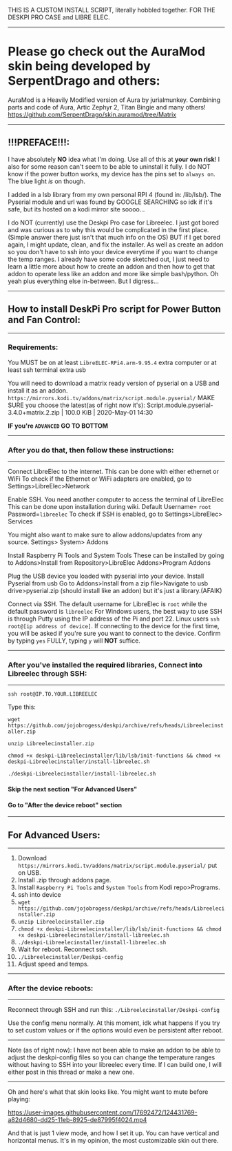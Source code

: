 THIS IS A CUSTOM INSTALL SCRIPT, literally hobbled together.
FOR THE DESKPI PRO CASE and LIBRE ELEC.

**********************************************************************************************************************************************************************

# Please go check out the AuraMod skin being developed by SerpentDrago and others:
AuraMod is a Heavily Modified version of Aura by jurialmunkey. Combining parts and code of Aura, Artic Zephyr 2, Titan Bingie and many others!
https://github.com/SerpentDrago/skin.auramod/tree/Matrix

**********************************************************************************************************************************************************************

## !!!PREFACE!!!:
I have absolutely **NO** idea what I'm doing. 
Use all of this at **your own risk**!
I also for some reason can't seem to be able to uninstall it fully.
I do NOT know if the power button works, my device has the pins set to `always on`. The blue light _is_ on though.


I added in a lsb library from my own personal RPI 4 (found in: /lib/lsb/).
The Pyserial module and url was found by GOOGLE SEARCHING so idk if it's safe, but its hosted on a kodi mirror site soooo...

I do NOT (currently) use the Deskpi Pro case for Libreelec. 
I just got bored and was curious as to why this would be complicated in the first place.
(Simple answer there just isn't that much info on the OS) 
BUT if I get bored again, I might update, clean, and fix the installer. 
As well as create an addon so you don't have to ssh into your device everytime if you want to change the temp ranges. 
I already have some code sketched out, I just need to learn a little more about how to create an addon and then how to get that addon to operate less like an addon and more like simple bash/python. Oh yeah plus everything else in-between.
But I digress...

************************************************************************************************************************************

## How to install DeskPi Pro script for Power Button and Fan Control:

************************************************************************************************************************************
### Requirements:

You MUST be on at least `LibreELEC-RPi4.arm-9.95.4`
extra computer or at least ssh terminal
extra usb

You will need to download a matrix ready version of pyserial on a USB and install it as an addon. 
`https://mirrors.kodi.tv/addons/matrix/script.module.pyserial/` 
MAKE SURE you choose the latest(as of right now it's):
Script.module.pyserial-3.4.0+matrix.2.zip | 100.0 KiB | 2020-May-01 14:30

**IF you're `ADVANCED` GO TO BOTTOM**

************************************************************************************************************************************

### After you do that, then follow these instructions:

************************************************************************************************************************************

Connect LibreElec to the internet.
        This can be done with either ethernet or WiFi
        To check if the Ethernet or WiFi adapters are enabled, go to Settings>LibreElec>Network 

Enable SSH. You need another computer to access the terminal of LibreElec
        This can be done upon installation during wiki. Default Username= `root` Password=`libreelec`
        To check if SSH is enabled, go to
        Settings>LibreElec> Services 

You might also want to make sure to allow addons/updates from any source. 
        Settings> System> Addons

Install Raspberry Pi Tools and System Tools
        These can be installed by going to Addons>Install from Repository>LibreElec Addons>Program Addons 

Plug the USB device you loaded with pyserial into your device.
Install Pyserial from usb
         Go to Addons>Install from a zip file>Navigate to usb drive>pyserial.zip (should install like an addon) but it's just a library.(AFAIK)

Connect via SSH. The default username for LibreElec is `root` while the default password is `libreelec`
        For Windows users, the best way to use SSH is through Putty using the IP address of the Pi and port 22.
        Linux users `ssh root@[ip address of device]`.
            If connecting to the device for the first time, you will be asked if you're sure you want to connect to the device. 
Confirm by typing `yes` FULLY, typing `y` will **NOT** suffice. 

************************************************************************************************************************************ 
   
### After you've installed the required libraries, Connect into Libreelec through SSH:

************************************************************************************************************************************
`ssh root@IP.TO.YOUR.LIBREELEC`

Type this:

`wget https://github.com/jojobrogess/deskpi/archive/refs/heads/Libreelecinstaller.zip`

`unzip Libreelecinstaller.zip`

`chmod +x deskpi-Libreelecinstaller/lib/lsb/init-functions && chmod +x deskpi-Libreelecinstaller/install-libreelec.sh`

`./deskpi-Libreelecinstaller/install-libreelec.sh`

#### Skip the next section "For Advanced Users" 
#### Go to "After the device reboot" section

************************************************************************************************************************************

## For Advanced Users:

************************************************************************************************************************************

1. Download `https://mirrors.kodi.tv/addons/matrix/script.module.pyserial/` put on USB.
2. Install .zip through addons page.
3. Install `Raspberry Pi Tools` and `System Tools` from Kodi repo>Programs.
4. ssh into device
5. `wget https://github.com/jojobrogess/deskpi/archive/refs/heads/Libreelecinstaller.zip`
6. `unzip Libreelecinstaller.zip`
7. `chmod +x deskpi-Libreelecinstaller/lib/lsb/init-functions && chmod +x deskpi-Libreelecinstaller/install-libreelec.sh`
8. `./deskpi-Libreelecinstaller/install-libreelec.sh`
9. Wait for reboot. Reconnect ssh.
10. `./Libreelecinstaller/Deskpi-config`
11. Adjust speed and temps.


************************************************************************************************************************************ 
   
### After the device reboots:

************************************************************************************************************************************

Reconnect through SSH and run this:
`./Libreelecinstaller/Deskpi-config`

Use the config menu normally. 
At this moment, idk what happens if you try to set custom values or if the options would even be persistent after reboot.

**********************************************************************************************************************************************************************

Note (as of right now): I have not been able to make an addon to be able to adjust the deskpi-config files so you can change the temperature ranges without having to SSH into your libreelec every time. If I can build one, I will either post in this thread or make a new one.

**********************************************************************************************************************************************************************

Oh and here's what that skin looks like. You might want to mute before playing:

https://user-images.githubusercontent.com/17692472/124431769-a82d4680-dd25-11eb-8925-de87995f4024.mp4

And that is just 1 view mode, and how I set it up. You can have vertical and horizontal menus.
It's in my opinion, the most customizable skin out there.
